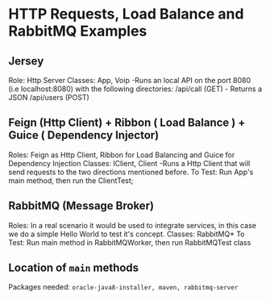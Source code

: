 # HTTP Requests, Load Balance and RabbitMQ Examples

Jersey
---
 Role: Http Server
 Classes: App, Voip
 -Runs an local API on the port 8080 (i.e localhost:8080) with the following directories:
 /api/call (GET) - Returns a JSON
 /api/users (POST)

 Feign (Http Client) + Ribbon ( Load Balance ) + Guice ( Dependency Injector)
 ---
 Roles: Feign as Http Client, Ribbon for Load Balancing and Guice for Dependency Injection
 Classes: IClient, Client
 -Runs a Http Client that will send requests to the two directions mentioned before.
 To Test: Run App's main method, then run the ClientTest;

 RabbitMQ (Message Broker)
 ---
 Roles: In a real scenario it would be used to integrate services, in this case we do a simple Hello World to
 test it's concept.
 Classes: RabbitMQ*
 To Test: Run main method in RabbitMQWorker, then run RabbitMQTest class

 Location of `main` methods
 ---

 Packages needed: `oracle-java8-installer, maven, rabbitmq-server`